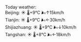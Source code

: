 Today weather:  
Beijing: ☀️   🌡️+9°C 🌬️↑15km/h  
Tianjin: ☀️   🌡️+9°C 🌬️←30km/h  
Shijiazhuang: ☀️   🌡️+9°C 🌬️↓10km/h  
Tangshan: ☀️   🌡️+8°C 🌬️←18km/h  

